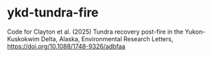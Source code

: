 # ykd-tundra-fire
Code for Clayton et al. (2025) Tundra recovery post-fire in the Yukon-Kuskokwim Delta, Alaska, Environmental Research Letters, https://doi.org/10.1088/1748-9326/adbfaa
